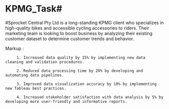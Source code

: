 # KPMG_Task#
#Sprocket Central Pty Ltd is a long-standing KPMG client who specializes in high-quality bikes and accessible cycling accessories to riders. Their marketing team is looking to boost business by analyzing their existing customer dataset to determine customer trends and behavior.

Markup : 

         1. Increased data quality by 15% by implementing new data cleaning and validation procedures.
         
         2. Reduced data processing time by 20% by developing and automating data pipelines.
         
         3. Improved data visualization accuracy by 10% by implementing new Tableau best practices.
         
         4. Increased stakeholder satisfaction with data analysis by 5% by developing more user-friendly and informative reports.
